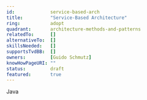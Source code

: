 ```yaml
---
id:				service-based-arch
title:      	"Service-Based Architecture"
ring:       	adopt
quadrant:   	architecture-methods-and-patterns
relatedTo:		[]
alternativeTo:	[]
skillsNeeded:	[]
supportsTvdBB:	[]
owners:         [Guido Schmutz]
knowHowPageURI:	""  
status:			draft
featured:       true
---
```


Java
